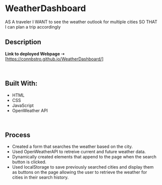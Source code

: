 # WeatherDashboard

AS A traveler I WANT to see the weather outlook for multiple cities SO THAT I can plan a trip accordingly

## Description

**Link to deployed Webpage ➝** [https://connbstro.github.io/WeatherDashboard/]

<br/>

## **Built With:**

- HTML
- CSS
- JavaScript
- OpenWeather API

<br/>

## **Process**

- Created a form that searches the weather based on the city.
- Used OpenWeatherAPI to retreive current and future weather data.
- Dynamically created elements that append to the page when the search button is clicked.
- Used localStorage to save previously searched cities and display them as buttons on the page allowing the user to retrieve the weather for cities in their search history.
